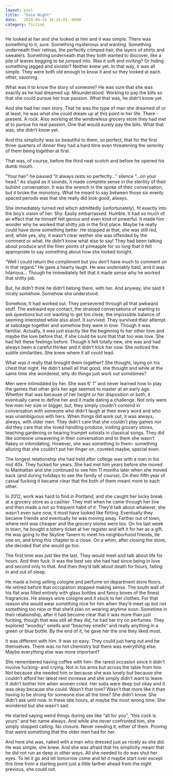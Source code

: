 ```yaml
---
layout: post
title:  "Date Night"
date:   2018-04-16 16:16:01 -0600
category: fiction
---
```


He looked at her and she looked at him and it was simple. There was something to it, sure. Something mysterious and wanting. Something underneath their retinas, the perfectly crimped hair, the layers of shirts and sweaters. Something underneath that they both wanted to discover, like a pile of leaves begging to be jumped into. Was it soft and inviting? Or hiding something jagged and sinister? Neither knew yet. In that way, it was all simple. They were both old enough to know it and so they looked at each other, savoring.

What was it to know the story of someone? He was sure that she was exactly as he had dreamed up. Misunderstood. Working to pay the bills so that she could pursue her true passion. What that was, he didn’t know yet.

And she had her own story. That he was the type of man she dreamed of or at least, he was what she could dream up at this point in her life. There - present. A rock. Also working at the windowless grocery store they had met at to pursue his real passion. One that would surely pay the bills. What that was, she didn’t know yet.

And this simplicity was so beautiful to them, so perfect, that for the first three quarters of dinner they had a hard time even threatening the serenity of them being together at first.

That was, of course, before the third neat scotch and before he opened his dumb mouth.

“Your hair” he paused “it always rests so perfectly…” silence “…on your head.” As stupid as it sounds, it made complete sense in the sterility of their bullshit conversation. It was the wrench in the spoke of their conversation, but it broke the monotony. What he meant to say between those six evenly spaced periods was that she really did look good, always.

She immediately turned red which admittedly (unfortunately), fit exactly into the boy’s vision of her. Shy. Easily embarrassed. Humble. It had so much of an effect that he himself felt genius and even kind of powerful. It made him wonder why he worked that shitty job in the first place. Maybe he really could have done something better. He stopped at that, she was still red, and, while yes, shy, it wasn’t clear wether she was offended by the comment or what. He didn’t know what else to say! They had been talking about produce and the finer points of pineapple for so long that it felt appropriate to say something about how she looked tonight.

“Well I could return the compliment but you don’t have much to comment on in that regard.” He gave a hearty laugh. He was undeniably bald, and it was hilarious… Though he immediately felt that it made sense why he worked that shitty job.

But, he didn’t think he didn’t belong there, with her. And anyway, she said it nicely somehow. Somehow she understood.

Somehow, It had worked out.  They persevered through all that awkward stuff. The awkward eye contact, the strained conversations of wanting to ask questions but not wanting to get too close, the impossible balance of seeming interested while also aloof. It survived. They survived their attempt at sabotage together and somehow they were in love. Though it was familiar. Actually, it was just exactly like the beginning to her other love and maybe the love before that, if she could be sure that that too was love. She had felt these feelings before. Though it felt totally new, she was and had always been a careful thinker and it didn’t trick her now. She noticed the subtle similarities. She knew where it all could lead.

What was it really that brought them together? She thought, laying on his chest that night. He didn't smell all that good, she thought and while at the same time she wondered, why do things just work out sometimes?

Men were intimidated by her. She was 6’ 1” and never learned how to play the games that other girls her age seemed to master at an early age. Whether that was because of her height or her disposition or both, it eventually came to define her and it made dating a challenge. Not only were few men her size or bigger, but, they simply couldn’t contend in conversation with someone who didn’t laugh at their every word and who was unambiguous with hers. When things did work out, it was always, always, with older men. They didn’t care that she couldn’t play games nor did they care that she loved handling produce, visiting grocery stores, teaching gardening or hearing trumpet soloists in classical songs. They did like someone unwavering in their conversation and to them she wasn’t flakey or intimidating.  However, she was something to them- something alluring that she couldn’t put her finger on, coveted maybe, special even.

The longest relationship she had held after college was with a man in his mid 40s. They fucked for years. She had met him years before she moved to Manhattan and she continued to see him 11 months later when she moved back (and during holidays to see the family of course). On their fifth year of casual fucking it became clear that the both of them meant more to each other.

In 2012, work was hard to find in Portland, and she caught her lucky break at a grocery store as a cashier. They met when he came through her line and then made a not so frequent habit of it. They’d talk about whatever, she wasn’t even sure now, it must have looked like flirting. Eventually they became friends and eventually he was moving away. Farther out of town, where rent was cheaper and the grocery stores were too. On his last week in town, he bought a lottery ticket at her register and left it for her as a gift. He was going to the Skyline Tavern to meet his neighborhood friends, tie one on, and bring this chapter to a close. On a whim, after closing the store, she decided that she would go too.

The first time was just like the last. They would meet and talk about life for hours. And then fuck. It was the best sex she had had since being in love and second only to that. And then they’d talk about death for hours, falling in and out of sleep.

He made a living selling cologne and perfume on department store floors. He retired before that occupation stopped making sense. The south wall of his flat was filled entirely with glass bottles and fancy boxes of the finest fragrances. He always wore cologne and it stuck to her clothes. For that reason she would wear something nice for him when they’d meet up but not something too nice or that she’d plan on wearing anytime soon. Sometime in their relationship, after it had become clear that it was more than just fucking, though that was still all they did, he had her try on perfumes. They explored “woodsy” smells and “beachey smells” and really anything in a green or blue bottle. By the end of it, he gave her the one they liked most.  

It was different with him. It was so easy. They could just hang out and be themselves. There was no hot chemistry but there was everything else. Maybe everything else was more important?

She remembered having coffee with him- the rarest occasion since it didn’t involve fucking- and crying. Not in his arms but across the table from him. Not because she needed him or because she was lonely but because she couldn’t afford her latest rent increase and she simply didn’t want to leave. It didn’t bother him when women cried. Her sobs were deep but okay and it was okay because she could. Wasn’t that love? Wasn’t that more like it than having to be strong for someone else all the time? She didn’t know. She didn’t ask until now. In these late hours, at maybe the most wrong time. She wondered but she wasn’t sad.

He started saying weird things during sex like “all for you”, “this cock is yours” and her name always. And while she never confronted him, she simply stopped calling. No closure. Never needing it, either of them. Proving that weird something that the older men had for her.

And here she was, naked with a man who dressed just as nicely as she did. He was simple, she knew. And she was afraid that his simplicity meant that he did not run as deep in other ways. All she needed to do was shut her eyes. To let it go and let tomorrow come and let it maybe start over except this time from a starting point just a little farther ahead from the night previous, she could not.
